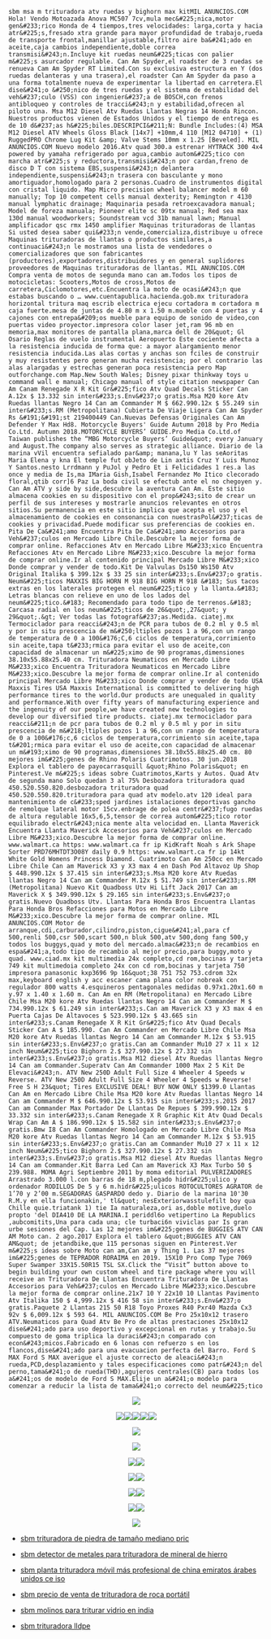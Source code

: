 
```
sbm msa m trituradora atv ruedas y bighorn max kitMIL ANUNCIOS.COM Hola! Vendo Motoazada Anova MC507 7cv,mula mec&#225;nica,motor gen&#233;rico Honda de 4 tiempos,tres velocidades: larga,corta y hacia atr&#225;s,fresado xtra grande para mayor profundidad de trabajo,rueda de transporte frontal,manillar ajustable,filtro aire ba&#241;ado en aceite,caja cambios independiente,doble correa transmisi&#243;n.Incluye kit ruedas neum&#225;ticas con palier m&#225;s asurcador regulable. Can Am Spyder,el roadster de 3 ruedas se renueva Cam Am Spyder RT Limited.Con su exclusiva estructura en Y (dos ruedas delanteras y una trasera),el roadster Can Am Spyder da paso a una forma totalmente nueva de experimentar la libertad en carretera.El dise&#241;o &#250;nico de tres ruedas y el sistema de estabilidad del veh&#237;culo (VSS) con ingenier&#237;a de BOSCH,con frenos antibloqueo y controles de tracci&#243;n y estabilidad,ofrecen al piloto una. Msa M12 Diesel Atv Ruedas Llantas Negras 14 Honda Rincon. Nuestros productos vienen de Estados Unidos y el tiempo de entrega es de 10 d&#237;as h&#225;biles.DESCRIPCI&#211;N: Bundle Includes:(4) MSA M12 Diesel ATV Wheels Gloss Black [14x7] +10mm,4 110 [M12 04710] + (1) RuggedPRO Chrome Lug Kit &amp; Valve Stems 10mm x 1.25 [Beveled]. MIL ANUNCIOS.COM Nuevo modelo 2016.Atv quad 300.a estrenar HYTRACK 300 4x4 powered by yamaha refrigerado por agua,cambio autom&#225;tico con marcha atr&#225;s y reductora,transmisi&#243;n por cardan,freno de disco D T con sistema EBS,suspensi&#243;n delantera independiente,suspensi&#243;n trasera con basculante y mono amortiguador,homologado para 2 personas.Cuadro de instrumentos digital con cristal liquido. Map Micro precision wheel balancer model m 60 manually; Top 10 competent cells manual dexterity; Remington r 4130 manual lymphatic drainage; Maquinaria pesada retroexcavadora manual; Model de foreza manuala; Pioneer elite sc 09tx manual; Red sea max 130d manual woodworkers; Soundstream vcd 31b manual lawn; Manual amplificador qsc rmx 1450 amplifier Maquinas trituradoras de llantas Si usted desea saber qui&#233;n vende,comercializa,distribuye u ofrece Maquinas trituradoras de llantas o productos similares,a continuaci&#243;n le mostramos una lista de vendedores o comercializadores que son fabricantes (productores),exportadores,distribuidores y en general suplidores proveedores de Maquinas trituradoras de llantas. MIL ANUNCIOS.COM Compra venta de motos de segunda mano can am.Todos los tipos de motocicletas: Scooters,Motos de cross,Motos de carretera,Ciclomotores,etc.Encuentra la moto de ocasi&#243;n que estabas buscando o … www.cuentapublica.hacienda.gob.mx trituradora horizontal tritura maq escrib electrica ejecu cortadora m cortadora m caja fuerte.mesa de juntas de 4.80 m x 1.50 m.mueble con 4 puertas y 4 cajones con entrepa&#209;os mueble para equipo de sonido de video,con puertas video proyector.impresora color laser jet,ram 96 mb en memoria,max monitores de pantalla plana,marca dell de 20&quot; Gl Osario Reglas de vuelo instrumental Aeropuerto Este cociente afecta a la resistencia inducida de forma que: a mayor alargamiento menor resistencia inducida.Las alas cortas y anchas son fciles de construir y muy resistentes pero generan mucha resistencia; por el contrario las alas alargadas y estrechas generan poca resistencia pero Map outforchange.com Map.New South Wales; Disney pixar thinkway toys u command wall e manual; Chicago manual of style citation newspaper Can Am Canam Renegade X R Kit Gr&#225;fico Atv Quad Decals Sticker Can A.12x $ 13.332 sin inter&#233;s.Env&#237;o gratis.Msa M20 kore Atv Ruedas llantas Negro 14 Can am Commander M $ 662.990.12x $ 55.249 sin inter&#233;s.RM (Metropolitana) Cubierta De Viaje Ligera Can Am Spyder Rs &#191;&#191;st 219400449 Can.Nuevas Defensas Originales Can Am Defender Y Max Hd8. Motorcycle Buyers' Guide Autumn 2018 by Pro Media Co.Ltd. Autumn 2018.MOTORCYCLE BUYERS’ GUIDE.Pro Media Co.Ltd.of Taiwan publishes the “MBG Motorcycle Buyers’ Guide&quot; every January and August.The company also serves as strategic alliance. Diario de la marina vVil encuentra sefialado par&amp; manana,lu Y las seAoritas Maria Elena y kna El temple fut obJeto de Lin axtis Cruz Y Luis Munoz Y Santos.nesto Lrrdmann y PuJol y Pedro Et i Felicidades 1 res.a las once y media de Is,ma IMaria Gish,Isabel Fernandez Mo Itico clecorado floral,qtib corr]6 Paz La boda civil se efectub ante el no chegoyen y. Can Am ATV y side by side,descubre la aventura Can Am. Este sitio almacena cookies en su dispositivo con el prop&#243;sito de crear un perfil de sus intereses y mostrarle anuncios relevantes en otros sitios.Su permanencia en este sitio implica que acepta el uso y el almacenamiento de cookies en consonancia con nuestrasPol&#237;ticas de cookies y privacidad.Puede modificar sus preferencias de cookies en. Pita De Ca&#241;amo Encuentra Pita De Ca&#241;amo Accesorios para Veh&#237;culos en Mercado Libre Chile.Descubre la mejor forma de comprar online. Refacciones Atv en Mercado Libre M&#233;xico Encuentra Refacciones Atv en Mercado Libre M&#233;xico.Descubre la mejor forma de comprar online.Ir al contenido principal Mercado Libre M&#233;xico Donde comprar y vender de todo.Kit De Valvulas Ds150 Ws150 Atv Original Italika $ 399.12x $ 33 25 sin inter&#233;s.Env&#237;o gratis. Neum&#225;ticos MAXXIS BIG HORN M 918 BIG HORN M 918 &#183; Sus tacos extras en los laterales protegen el neum&#225;tico y la llanta.&#183; Letras blancas con relieve en uno de los lados del neum&#225;tico.&#183; Recomendado para todo tipo de terrenos.&#183; Carcasa radial en los neum&#225;ticos de 26&quot;,27&quot; y 29&quot;.&gt; Ver todas las fotograf&#237;as.Medida. ciatej.mx Termociclador para reacci&#243;n de PCR para tubos de 0.2 ml y 0.5 ml y por in situ prescencia de m&#250;ltiples pozos 1 a 96,con un rango de temperatura de 0 a 100&#176;C,6 ciclos de temperatura,corrimiento sin aceite,tapa t&#233;rmica para evitar el uso de aceite,con capacidad de almacenar un m&#225;ximo de 90 programas,dimensiones 38.10x55.88x25.40 cm. Trituradora Neumaticos en Mercado Libre M&#233;xico Encuentra Trituradora Neumaticos en Mercado Libre M&#233;xico.Descubre la mejor forma de comprar online.Ir al contenido principal Mercado Libre M&#233;xico Donde comprar y vender de todo USA Maxxis Tires USA Maxxis International is committed to delivering high performance tires to the world.Our products are unequaled in quality and performance.With over fifty years of manufacturing experience and the ingenuity of our people,we have created new technologies to develop our diversified tire products. ciatej.mx termociclador para reacci&#211;n de pcr para tubos de 0.2 ml y 0.5 ml y por in situ prescencia de m&#218;ltiples pozos 1 a 96,con un rango de temperatura de 0 a 100&#176;c,6 ciclos de temperatura,corrimiento sin aceite,tapa t&#201;rmica para evitar el uso de aceite,con capacidad de almacenar un m&#193;ximo de 90 programas,dimensiones 38.10x55.88x25.40 cm. 80 mejores im&#225;genes de Rhino Polaris Cuatrimotos. 30 jun.2018 Explora el tablero de payocarrasquill &quot;Rhino Polaris&quot; en Pinterest.Ve m&#225;s ideas sobre Cuatrimotos,Karts y Autos. Quad Atv de segunda mano Solo quedan 3 al 75% Desbozadora trituradora quad 450.520.550.820.desbozadora trituradora quad 450.520.550.820.trituradora para quad atv modelo.atv 120 ideal para mantenimiento de c&#233;sped jardines istalaciones deportivas gancho de remolque lateral motor 15cv.enbrage de polea centr&#237;fugo ruedas de altura regulable 16x5,6,5,tensor de correa autom&#225;tico rotor equilibrado electr&#243;nica mente alta velocidad en. Llanta Maverick Encuentra Llanta Maverick Accesorios para Veh&#237;culos en Mercado Libre M&#233;xico.Descubre la mejor forma de comprar online. www.walmart.ca https: www.walmart.ca fr ip KidKraft Noah s Ark Shape Sorter PRD76MHTDT3O08Y daily 0.9 https: www.walmart.ca fr ip 14kt White Gold Womens Princess Diamond. Cuatrimoto Can Am 250cc en Mercado Libre Chile Can am Maverick X3 y X3 max 4 en Dash Pod Altavoz Up Shop $ 448.990.12x $ 37.415 sin inter&#233;s.Msa M20 kore Atv Ruedas llantas Negro 14 Can am Commander M.12x $ 51.749 sin inter&#233;s.RM (Metropolitana) Nuevo Kit Quadboss Utv Hi Lift Jack 2017 Can am Maverick X $ 349.990.12x $ 29.165 sin inter&#233;s.Env&#237;o gratis.Nuevo Quadboss Utv. Llantas Para Honda Bros Encuentra Llantas Para Honda Bros Refacciones para Motos en Mercado Libre M&#233;xico.Descubre la mejor forma de comprar online. MIL ANUNCIOS.COM Motor de arranque,cdi,carburador,cilindro,piston,cigue&#241;al,para cf 500,renli 500,csr 500,scart 500,n bluk 500,atv 500,dong fang 500,y todos los buggys,quad y moto del mercado.almac&#233;n de recambios en espa&#241;a,todo tipo de recambio al mejor precio,para buggy,moto y quad. www.ciad.mx kit multimedia 24x completo,cd rom,bocinas y tarjeta 749 kit multimedoia completo 24x con cd rom,bocinas y tarjeta 750 impresora panasonic kxp3696 9p 16&quot;38 751 752 753.cdrom 32x max,keyboard english y acc escaner cama plana color nobreak con regulador 800 watts 4.esquineros pentagonales medidas 0.97x1.20x1.60 m y.97 x 1.40 x 1.60 m. Can Am en RM (Metropolitana) en Mercado Libre Chile Msa M20 kore Atv Ruedas llantas Negro 14 Can am Commander M $ 734.990.12x $ 61.249 sin inter&#233;s.Can am Maverick X3 y X3 max 4 en Puerta Cajas De Altavoces $ 523.990.12x $ 43.665 sin inter&#233;s.Canam Renegade X R Kit Gr&#225;fico Atv Quad Decals Sticker Can A $ 185.990. Can Am Commander en Mercado Libre Chile Msa M20 kore Atv Ruedas llantas Negro 14 Can am Commander M.12x $ 53.915 sin inter&#233;s.Env&#237;o gratis.Can am Commander Mu10 27 x 11 x 12 inch Neum&#225;tico Bighorn 2.$ 327.990.12x $ 27.332 sin inter&#233;s.Env&#237;o gratis.Msa M12 diesel Atv Ruedas llantas Negro 14 Can am Commander.Superatv Can Am Commander 1000 Max 2 5 Kit De Elevaci&#243;n. ATV New 250D Adult Full Size 4 Wheeler 4 Speeds w Reverse. ATV New 250D Adult Full Size 4 Wheeler 4 Speeds w Reverse! Free S H 23&quot; Tires EXCLUSIVE DEAL! BUY NOW ONLY $1399.0 Llantas Can Am en Mercado Libre Chile Msa M20 kore Atv Ruedas llantas Negro 14 Can am Commander M $ 646.990.12x $ 53.915 sin inter&#233;s.2015 2017 Can am Commander Max Portador De Llantas De Repues $ 399.990.12x $ 33.332 sin inter&#233;s.Canam Renegade X R Graphic Kit Atv Quad Decals Wrap Can Am A $ 186.990.12x $ 15.582 sin inter&#233;s.Env&#237;o gratis.Bmw I8 Can Am Commander Homologado en Mercado Libre Chile Msa M20 kore Atv Ruedas llantas Negro 14 Can am Commander M.12x $ 53.915 sin inter&#233;s.Env&#237;o gratis.Can am Commander Mu10 27 x 11 x 12 inch Neum&#225;tico Bighorn 2.$ 327.990.12x $ 27.332 sin inter&#233;s.Env&#237;o gratis.Msa M12 diesel Atv Ruedas llantas Negro 14 Can am Commander.Kit Barra Led Can am Maverick X3 Max Turbo 50 $ 239.988. MOMA Agri Septiembre 2011 by moma editorial PULVERIZADORES Arrastrado 3.000 l.con barras de 18 m,plegado hidr&#225;ulico y ordenador RODILLOS De 5 y 6 m.hidr&#225;ulicos ROTOCULTORES AGRATOR de 1’70 y 2’00 m.SEGADORAS GASPARDO dedo y. Diario de la marina 10'30 R.M.y en ella funcionakin,' tl&quot; nesExteriorwasstulefilt boy qua Chille quie.triatank 1) tie Ia naturaleza,ori as,doble motive,duelo propto 'del DIA410 DE LA MARINA.I periddl6o vetipertino La Republics ,aubcomitits,Una para cada una; cle turbaci6n viviclas par Is gran urbe sesiones del Cap. Las 12 mejores im&#225;genes de BUGGIES ATV CAN AM Moto can. 2 ago.2017 Explora el tablero &quot;BUGGIES ATV CAN AM&quot; de jetandbike,que 115 personas siguen en Pinterest.Ver m&#225;s ideas sobre Moto can am,Can am y Thing 1. Las 37 mejores im&#225;genes de TEPRADOR RORAIMA en 2019. 15X10 Pro Comp Type 7069 Super Swamper 33X15.50R15 TSL SX.Click the “Visit” button above to begin building your own custom wheel and tire package where you will receive an Trituradora De Llantas Encuentra Trituradora De Llantas Accesorios para Veh&#237;culos en Mercado Libre M&#233;xico.Descubre la mejor forma de comprar online.21x7 10 Y 22x10 10 Llantas Pavimento Atv Italika 150 $ 4,999.12x $ 416 58 sin inter&#233;s.Env&#237;o gratis.Paquete 2 Llantas 215 50 R18 Toyo Proxes R40 Pxr40 Mazda Cx3 92v $ 6,009.12x $ 593 64. MIL ANUNCIOS.COM Be Pro 25x10x12 trasero ATV.Neumaticos para Quad Atv Be Pro de altas prestaciones 25x10x12 dise&#241;ado para uso deportivo y excepcional en rutas y trabajo.Su compuesto de goma triplica la duraci&#243;n comparado con econ&#243;micos.Fabricado en 6 lonas con refuerzo s en los flancos,dise&#241;ado para una evacuacion perfecta del Barro. Ford S MAX Ford S MAX averigue el ajuste correcto de aleaci&#243;n rueda,PCD,desplazamiento y tales especificaciones como patr&#243;n del perno,tama&#241;o de rueda(THD),agujeros centrales(CB) para todos los a&#241;os de modelo de Ford S MAX.Elije un a&#241;o modelo para comenzar a reducir la lista de tama&#241;o correcto del neum&#225;tico 
```

<div align="center">

<a href="https://es-crusher.shibang-china.com/github&k=sbm+msa+m+trituradora+atv+ruedas+y+bighorn+max+kit"><img src="https://static.shibang-china.com/es/crusher/logo.jpg"></a>

<a href="https://es-crusher.shibang-china.com/github&k=sbm+msa+m+trituradora+atv+ruedas+y+bighorn+max+kit"><img src="https://static.shibang-china.com/es/crusher/index.jpg"></a><a href="https://es-crusher.shibang-china.com/material.htmlgithub&k=sbm+msa+m+trituradora+atv+ruedas+y+bighorn+max+kit"><img src="https://static.shibang-china.com/es/crusher/material.jpg"></a><a href="https://es-crusher.shibang-china.com/application.htmlgithub&k=sbm+msa+m+trituradora+atv+ruedas+y+bighorn+max+kit"><img src="https://static.shibang-china.com/es/crusher/application.jpg"></a><a href="https://es-crusher.shibang-china.com/aboutus.htmlgithub&k=sbm+msa+m+trituradora+atv+ruedas+y+bighorn+max+kit"><img src="https://static.shibang-china.com/es/crusher/aboutus.jpg"></a><a href="https://es-crusher.shibang-china.com/contact.htmlgithub&k=sbm+msa+m+trituradora+atv+ruedas+y+bighorn+max+kit"><img src="https://static.shibang-china.com/es/crusher/contact.jpg"></a>

<a href="https://es-crusher.shibang-china.com/github&k=sbm+msa+m+trituradora+atv+ruedas+y+bighorn+max+kit"><img src="https://static.shibang-china.com/es/crusher/banner.jpg"></a>

<a href="https://swt.shibang-china.com/github&k=sbm+msa+m+trituradora+atv+ruedas+y+bighorn+max+kit"><img src="https://static.shibang-china.com/es/crusher/text.jpg"></a>

<a href="https://swt.shibang-china.com/github&k=sbm+msa+m+trituradora+atv+ruedas+y+bighorn+max+kit"><img src="https://static.shibang-china.com/es/crusher/chat.jpg"></a><a href="https://es-crusher.shibang-china.com/contact.htmlgithub&k=sbm+msa+m+trituradora+atv+ruedas+y+bighorn+max+kit"><img src="https://static.shibang-china.com/es/crusher/message.jpg"></a>

<a href="https://es-crusher.shibang-china.com/products/pe.htmlgithub&k=sbm+msa+m+trituradora+atv+ruedas+y+bighorn+max+kit"><img src="https://static.shibang-china.com/es/crusher/pe.jpg"></a><a href="https://es-crusher.shibang-china.com/products/pf.htmlgithub&k=sbm+msa+m+trituradora+atv+ruedas+y+bighorn+max+kit"><img src="https://static.shibang-china.com/es/crusher/pf.jpg"></a>

<a href="https://es-crusher.shibang-china.com/products/hpt.htmlgithub&k=sbm+msa+m+trituradora+atv+ruedas+y+bighorn+max+kit"><img src="https://static.shibang-china.com/es/crusher/hpt.jpg"></a><a href="https://es-crusher.shibang-china.com/products/vsi.htmlgithub&k=sbm+msa+m+trituradora+atv+ruedas+y+bighorn+max+kit"><img src="https://static.shibang-china.com/es/crusher/vsi.jpg"></a>

<a href="https://es-crusher.shibang-china.com/products/klv.htmlgithub&k=sbm+msa+m+trituradora+atv+ruedas+y+bighorn+max+kit"><img src="https://static.shibang-china.com/es/crusher/klv.jpg"></a><a href="https://es-crusher.shibang-china.com/products/portable.htmlgithub&k=sbm+msa+m+trituradora+atv+ruedas+y+bighorn+max+kit"><img src="https://static.shibang-china.com/es/crusher/portable.jpg"></a>

<a href="https://swt.shibang-china.com/github&k=sbm+msa+m+trituradora+atv+ruedas+y+bighorn+max+kit"><img src="https://static.shibang-china.com/es/crusher/case.jpg"></a>

</div>


* [sbm trituradora de piedra de tamaño mediano pric](sbm%20trituradora%20de%20piedra%20de%20tama%C3%B1o%20mediano%20pric.md)

* [sbm detector de metales para trituradora de mineral de hierro](sbm%20detector%20de%20metales%20para%20trituradora%20de%20mineral%20de%20hierro.md)

* [sbm planta trituradora móvil más profesional de china emiratos árabes unidos ce iso](sbm%20planta%20trituradora%20m%C3%B3vil%20m%C3%A1s%20profesional%20de%20china%20emiratos%20%C3%A1rabes%20unidos%20ce%20iso.md)

* [sbm precio de venta de trituradora de roca portátil](sbm%20precio%20de%20venta%20de%20trituradora%20de%20roca%20port%C3%A1til.md)

* [sbm molinos para triturar vidrio en india](sbm%20molinos%20para%20triturar%20vidrio%20en%20india.md)

* [sbm trituradora lldpe](sbm%20trituradora%20lldpe.md)
